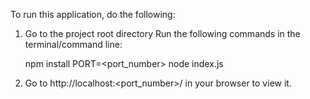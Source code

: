 To run this application, do the following:

1. Go to the project root directory Run the following commands in the terminal/command line:

    npm install
    PORT=<port_number> node index.js
    
2. Go to http://localhost:<port_number>/ in your browser to view it.

